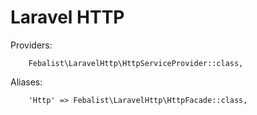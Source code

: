 # Laravel HTTP

Providers:

        Febalist\LaravelHttp\HttpServiceProvider::class,

Aliases:

        'Http' => Febalist\LaravelHttp\HttpFacade::class,
